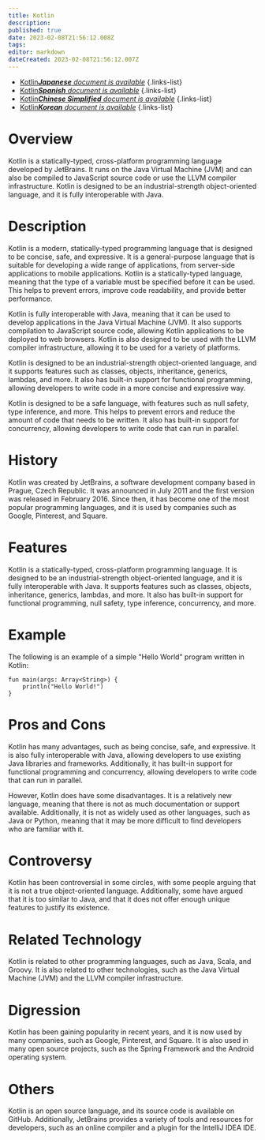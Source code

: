```yaml
---
title: Kotlin
description: 
published: true
date: 2023-02-08T21:56:12.008Z
tags: 
editor: markdown
dateCreated: 2023-02-08T21:56:12.007Z
---
```


- [Kotlin***Japanese** document is available*](/ja/Knowledge-base/Dictionary/kotlin)
{.links-list}
- [Kotlin***Spanish** document is available*](/es/Knowledge-base/Dictionary/kotlin)
{.links-list}
- [Kotlin***Chinese Simplified** document is available*](/zh/Knowledge-base/Dictionary/kotlin)
{.links-list}
- [Kotlin***Korean** document is available*](/ko/Knowledge-base/Dictionary/kotlin)
{.links-list}


# Overview
Kotlin is a statically-typed, cross-platform programming language developed by JetBrains. It runs on the Java Virtual Machine (JVM) and can also be compiled to JavaScript source code or use the LLVM compiler infrastructure. Kotlin is designed to be an industrial-strength object-oriented language, and it is fully interoperable with Java.

# Description
Kotlin is a modern, statically-typed programming language that is designed to be concise, safe, and expressive. It is a general-purpose language that is suitable for developing a wide range of applications, from server-side applications to mobile applications. Kotlin is a statically-typed language, meaning that the type of a variable must be specified before it can be used. This helps to prevent errors, improve code readability, and provide better performance.

Kotlin is fully interoperable with Java, meaning that it can be used to develop applications in the Java Virtual Machine (JVM). It also supports compilation to JavaScript source code, allowing Kotlin applications to be deployed to web browsers. Kotlin is also designed to be used with the LLVM compiler infrastructure, allowing it to be used for a variety of platforms.

Kotlin is designed to be an industrial-strength object-oriented language, and it supports features such as classes, objects, inheritance, generics, lambdas, and more. It also has built-in support for functional programming, allowing developers to write code in a more concise and expressive way.

Kotlin is designed to be a safe language, with features such as null safety, type inference, and more. This helps to prevent errors and reduce the amount of code that needs to be written. It also has built-in support for concurrency, allowing developers to write code that can run in parallel.

# History
Kotlin was created by JetBrains, a software development company based in Prague, Czech Republic. It was announced in July 2011 and the first version was released in February 2016. Since then, it has become one of the most popular programming languages, and it is used by companies such as Google, Pinterest, and Square.

# Features
Kotlin is a statically-typed, cross-platform programming language. It is designed to be an industrial-strength object-oriented language, and it is fully interoperable with Java. It supports features such as classes, objects, inheritance, generics, lambdas, and more. It also has built-in support for functional programming, null safety, type inference, concurrency, and more.

# Example
The following is an example of a simple "Hello World" program written in Kotlin:

```
fun main(args: Array<String>) {
    println("Hello World!")
}
```

# Pros and Cons
Kotlin has many advantages, such as being concise, safe, and expressive. It is also fully interoperable with Java, allowing developers to use existing Java libraries and frameworks. Additionally, it has built-in support for functional programming and concurrency, allowing developers to write code that can run in parallel.

However, Kotlin does have some disadvantages. It is a relatively new language, meaning that there is not as much documentation or support available. Additionally, it is not as widely used as other languages, such as Java or Python, meaning that it may be more difficult to find developers who are familiar with it.

# Controversy
Kotlin has been controversial in some circles, with some people arguing that it is not a true object-oriented language. Additionally, some have argued that it is too similar to Java, and that it does not offer enough unique features to justify its existence.

# Related Technology
Kotlin is related to other programming languages, such as Java, Scala, and Groovy. It is also related to other technologies, such as the Java Virtual Machine (JVM) and the LLVM compiler infrastructure.

# Digression
Kotlin has been gaining popularity in recent years, and it is now used by many companies, such as Google, Pinterest, and Square. It is also used in many open source projects, such as the Spring Framework and the Android operating system.

# Others
Kotlin is an open source language, and its source code is available on GitHub. Additionally, JetBrains provides a variety of tools and resources for developers, such as an online compiler and a plugin for the IntelliJ IDEA IDE.
